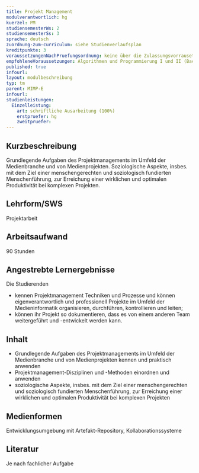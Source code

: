 ```yaml
---
title: Projekt Management
modulverantwortlich: hg
kuerzel: PM
studiensemesterWs: 2
studiensemesterSs: 3
sprache: deutsch
zuordnung-zum-curriculum: siehe Studienverlaufsplan
kreditpunkte: 3
voraussetzungenNachPruefungsordnung: keine über die Zulassungsvorrausetzungen zum Studium hinausgehenden
empfohleneVoraussetzungen: Algorithmen und Programmierung I und II (Bachelor), Softwaretechnik (Bachelor), einschlägige Entwicklungskenntnisse und -erfahrungen in Projekten im Studienschwerpunkt
published: true
infourl: 
layout: modulbeschreibung
typ: tm
parent: MIMP-E
infourl: 
studienleistungen:
  Einzelleistung:
    art: schriftliche Ausarbeitung (100%)
    erstpruefer: hg
    zweitpruefer: 
---
```


## Kurzbeschreibung
Grundlegende Aufgaben des Projektmanagements im Umfeld der Medienbranche und von Medienprojekten. Soziologische Aspekte, insbes. mit dem Ziel einer menschengerechten und soziologisch fundierten Menschenführung, zur Erreichung einer wirklichen und optimalen Produktivität bei komplexen Projekten.

## Lehrform/SWS
Projektarbeit

## Arbeitsaufwand
90 Stunden

## Angestrebte Lernergebnisse

Die Studierenden

- kennen Projektmanagement Techniken und Prozesse und können eigenverantwortlich und professionell Projekte im Umfeld der Medieninformatik organisieren, durchführen, kontrollieren und leiten;
- können ihr Projekt so dokumentieren, dass es von einem anderen Team weitergeführt und -entwickelt werden kann.


## Inhalt

* Grundlegende Aufgaben des Projektmanagements im Umfeld der Medienbranche und von Medienprojekten kennen und praktisch anwenden
* Projektmanagement-Disziplinen und -Methoden einordnen und anwenden
* soziologische Aspekte, insbes. mit dem Ziel einer menschengerechten und soziologisch fundierten Menschenführung, zur Erreichung einer wirklichen und optimalen Produktivität bei komplexen Projekten


## Medienformen
Entwicklungsumgebung mit Artefakt-Repository, Kollaborationssysteme

## Literatur
Je nach fachlicher Aufgabe
